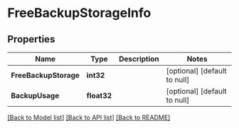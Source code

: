 # FreeBackupStorageInfo

## Properties
Name | Type | Description | Notes
------------ | ------------- | ------------- | -------------
**FreeBackupStorage** | **int32** |  | [optional] [default to null]
**BackupUsage** | **float32** |  | [optional] [default to null]

[[Back to Model list]](../README.md#documentation-for-models) [[Back to API list]](../README.md#documentation-for-api-endpoints) [[Back to README]](../README.md)

